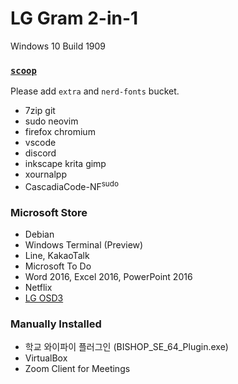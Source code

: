 LG Gram 2-in-1
========
Windows 10 Build 1909

### [`scoop`](https://scoop.sh)
Please add `extra` and `nerd-fonts` bucket.

- 7zip git
- sudo neovim
- firefox chromium
- vscode
- discord
- inkscape krita gimp
- xournalpp
- CascadiaCode-NF<sup>sudo</sup>

### Microsoft Store
- Debian
- Windows Terminal (Preview)
- Line, KakaoTalk
- Microsoft To Do
- Word 2016, Excel 2016, PowerPoint 2016
- Netflix
- [LG OSD3](https://www.microsoft.com/store/productId/9MT4DPF2JW9Z)

### Manually Installed
- 학교 와이파이 플러그인 (BISHOP_SE_64_Plugin.exe)
- VirtualBox
- Zoom Client for Meetings

